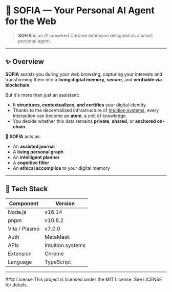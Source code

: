 # 🧠 SOFIA — Your Personal AI Agent for the Web

> **SOFIA** is an AI-powered Chrome extension designed as a smart personal agent.

---

## ✨ Overview

**SOFIA** assists you during your web browsing, capturing your interests and transforming them into a **living digital memory**, **secure**, and **verifiable via blockchain**.

But it's more than just an assistant:
- It **structures, contextualizes, and certifies** your digital identity.
- Thanks to the decentralized infrastructure of [Intuition.systems](https://www.intuition.systems/), every interaction can become an **atom**, a unit of knowledge.
- You decide whether this data remains **private**, **shared**, or **anchored on-chain**.

🧭 **SOFIA** acts as:
- An **assisted journal**
- A **living personal graph**
- An **intelligent planner**
- A **cognitive filter**
- An **ethical accomplice** to your digital memory

---

## 🧰 Tech Stack

| Component        | Version       |
|------------------|---------------|
| Node.js          | v16.14        |
| pnpm             | v10.8.2       |
| Vite / Plasmo    | v7.0.0        |
| Auth             | MetaMask |
| APIs             | Intuition.systems |
| Extension        | Chrome |
| Language         | TypeScript    |

---


##⚖️ License
This project is licensed under the MIT License. See LICENSE for details.
